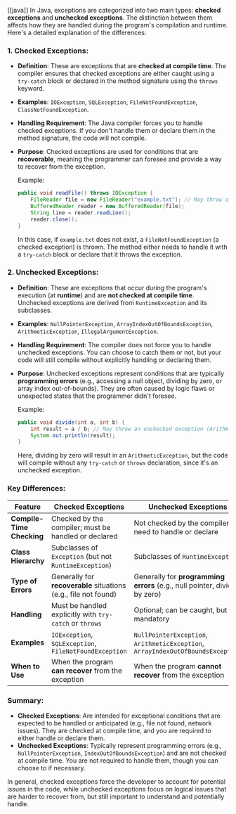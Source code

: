 [[java]]
In Java, exceptions are categorized into two main types: **checked exceptions** and **unchecked exceptions**. The distinction between them affects how they are handled during the program's compilation and runtime. Here's a detailed explanation of the differences:

### 1. **Checked Exceptions**:
- **Definition**: These are exceptions that are **checked at compile time**. The compiler ensures that checked exceptions are either caught using a `try-catch` block or declared in the method signature using the `throws` keyword.
- **Examples**: `IOException`, `SQLException`, `FileNotFoundException`, `ClassNotFoundException`.
- **Handling Requirement**: The Java compiler forces you to handle checked exceptions. If you don't handle them or declare them in the method signature, the code will not compile.
- **Purpose**: Checked exceptions are used for conditions that are **recoverable**, meaning the programmer can foresee and provide a way to recover from the exception.
  
  Example:
  ```java
  public void readFile() throws IOException {
      FileReader file = new FileReader("example.txt"); // May throw a checked exception (FileNotFoundException)
      BufferedReader reader = new BufferedReader(file);
      String line = reader.readLine();
      reader.close();
  }
  ```

  In this case, if `example.txt` does not exist, a `FileNotFoundException` (a checked exception) is thrown. The method either needs to handle it with a `try-catch` block or declare that it throws the exception.

### 2. **Unchecked Exceptions**:
- **Definition**: These are exceptions that occur during the program's execution (at **runtime**) and are **not checked at compile time**. Unchecked exceptions are derived from `RuntimeException` and its subclasses.
- **Examples**: `NullPointerException`, `ArrayIndexOutOfBoundsException`, `ArithmeticException`, `IllegalArgumentException`.
- **Handling Requirement**: The compiler does not force you to handle unchecked exceptions. You can choose to catch them or not, but your code will still compile without explicitly handling or declaring them.
- **Purpose**: Unchecked exceptions represent conditions that are typically **programming errors** (e.g., accessing a null object, dividing by zero, or array index out-of-bounds). They are often caused by logic flaws or unexpected states that the programmer didn't foresee.

  Example:
  ```java
  public void divide(int a, int b) {
      int result = a / b; // May throw an unchecked exception (ArithmeticException if b is 0)
      System.out.println(result);
  }
  ```

  Here, dividing by zero will result in an `ArithmeticException`, but the code will compile without any `try-catch` or `throws` declaration, since it's an unchecked exception.

### Key Differences:

| Feature                  | **Checked Exceptions**                                      | **Unchecked Exceptions**                                |
|--------------------------|-------------------------------------------------------------|---------------------------------------------------------|
| **Compile-Time Checking** | Checked by the compiler; must be handled or declared        | Not checked by the compiler; no need to handle or declare |
| **Class Hierarchy**       | Subclasses of `Exception` (but not `RuntimeException`)      | Subclasses of `RuntimeException`                        |
| **Type of Errors**        | Generally for **recoverable** situations (e.g., file not found) | Generally for **programming errors** (e.g., null pointer, divide by zero) |
| **Handling**              | Must be handled explicitly with `try-catch` or `throws`    | Optional; can be caught, but not mandatory               |
| **Examples**              | `IOException`, `SQLException`, `FileNotFoundException`     | `NullPointerException`, `ArithmeticException`, `ArrayIndexOutOfBoundsException` |
| **When to Use**           | When the program **can recover** from the exception        | When the program **cannot recover** from the exception   |

### Summary:
- **Checked Exceptions**: Are intended for exceptional conditions that are expected to be handled or anticipated (e.g., file not found, network issues). They are checked at compile time, and you are required to either handle or declare them.
- **Unchecked Exceptions**: Typically represent programming errors (e.g., `NullPointerException`, `IndexOutOfBoundsException`) and are not checked at compile time. You are not required to handle them, though you can choose to if necessary.

In general, checked exceptions force the developer to account for potential issues in the code, while unchecked exceptions focus on logical issues that are harder to recover from, but still important to understand and potentially handle.